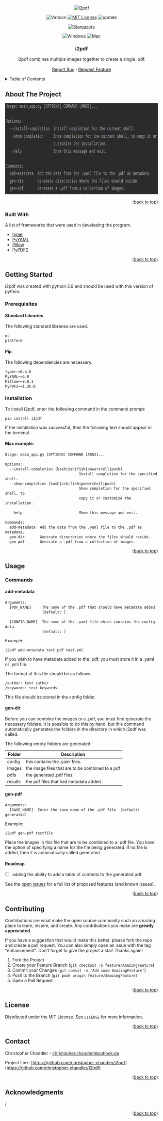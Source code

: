  <div id="top"></div>

<!-- PROJECT SHIELDS -->

<!-- PROJECT LOGO -->
<br />
<div align="center">
  <a href="https://github.com/christopher-chandler/i2pdf">
    <img src="images/logo.png" alt="i2pdf" width="80" height="80">
  </a>

![Version][Version-shield]  [![MIT License][license-shield]][license-url] ![update][update-shield]

[![Stargazers][stars-shield]][stars-url]

![Windows][windows-shield] ![Mac][Mac-shield]


<h3 align="center">i2pdf</h3>

  <p align="center">
    i2pdf combines multiple images together to create a single .pdf.
    <br />
    <br />
    <a href="https://github.com/christopher-chandler/i2pdf/issues">Report Bug</a>
    ·
    <a href="https://github.com/christopher-chandler/i2pdf/issues">Request Feature</a>
  </p>
</div>


<!-- TABLE OF CONTENTS -->
<details>
  <summary>Table of Contents</summary>
  <ol>
    <li>
      <a href="#about-the-project">About The Project</a>
      <ul>
        <li><a href="#built-with">Built With</a></li>
      </ul>
    </li>
    <li>
      <a href="#getting-started">Getting Started</a>
      <ul>
        <li><a href="#prerequisites">Prerequisites</a></li>
        <li><a href="#installation">Installation</a></li>
      </ul>
    </li>
    <li><a href="#usage">Usage</a></li>
    <li><a href="#roadmap">Roadmap</a></li>
    <li><a href="#contributing">Contributing</a></li>
    <li><a href="#license">License</a></li>
    <li><a href="#contact">Contact</a></li>
    <li><a href="#acknowledgments">Acknowledgments</a></li>
  </ol>
</details>

<!-- ABOUT THE PROJECT -->
## About The Project

<div align="center">
  <a href="https://github.com/christopher-chandler/i2pdf">
    <img src="img/screen.png" alt="Logo" width="600" height="300">
  </a>
</div>
<p align="right">(<a href="#top">back to top</a>)</p>



### Built With

A list of frameworks that were used in developing the program. 
* [typer](https://typer.tiangolo.com/)
* [PyYAML](https://pypi.org/project/PyYAML/)
* [Pillow](https://pillow.readthedocs.io/en/stable/)
* [PyPDF2](https://pythonhosted.org/PyPDF2/)

<p align="right">(<a href="#top">back to top</a>)</p>


<!-- GETTING STARTED -->
## Getting Started

i2pdf was created with python 3.9 and should be used with this version of python.


### Prerequisites


#### Standard Libraries
The following standard libraries are used. 
```
os
platform
```

#### Pip

The following dependencies are necessary.
```
typer~=0.4.0
PyYAML~=6.0
Pillow~=9.0.1
PyPDF2~=1.26.0
```

### Installation

To install i2pdf, enter the following command in the command prompt:

```
pip install i2pdf
```


If the installation was successful, then the following text 
should appear in the terminal 

#### Mac example:
```
Usage: main_app.py [OPTIONS] COMMAND [ARGS]...

Options:
  --install-completion [bash|zsh|fish|powershell|pwsh]
                                  Install completion for the specified shell.
  --show-completion [bash|zsh|fish|powershell|pwsh]
                                  Show completion for the specified shell, to
                                  copy it or customize the installation.

  --help                          Show this message and exit.

Commands:
  add-metadata  Add the data from the .yaml file to the .pdf as metadata.
  gen-dir       Generate directories where the files should reside.
  gen-pdf       Generate a .pdf from a collection of images.

```
 

<p align="right">(<a href="#top">back to top</a>)</p>



<!-- USAGE EXAMPLES -->
## Usage

### Commands

#### add-metadata

```
Arguments:
  [PDF_NAME]     The name of the .pdf that should have metadata added.
                 [default: ]

  [CONFIG_NAME]  The name of the .yaml file which contains the config data.
                 [default: ]
```

Example:
```
i2pdf add-metadata test.pdf test.yml
```

If you wish to have metadata added to the .pdf,
you must store it in a .yaml or .yml file. 

The format of this file should be as follows:
```
/author: test author
/keywords: test keywords
```

This file should be stored in the config folder. 

#### gen-dir 
Before you can combine the images to a .pdf,
you must first generate the necessary folders. 
It is possible to do this by hand, 
but this command automatically generates the folders 
in the directory in which i2pdf was called. 

The following empty folders are generated:

| Folder      | Description |
| ----------- | ----------- |
| config      | this contains the .yaml files.       |
| images   | the image files that are to be combined to a pdf        |
| pdfs      | the generated .pdf files.       |
| results | the pdf files that had metadata added .       |

#### gen-pdf 
```
Arguments:
  [SAVE_NAME]  Enter the save name of the .pdf file  [default: generated]
```

Example:
```
i2pdf gen-pdf testfile
```
Place the images in this file that are to be combined to a .pdf file.
You have the option of specifying a name for the file being generated.
if no file is added, then it is automatically called generated 




<!-- ROADMAP -->
#### Roadmap

- [ ] adding the ability to add a table of contents to the generated pdf.
 

See the [open issues](https://github.com/christopher-chandler/i2pdf/issues) for a full list of proposed features (and known issues).

<p align="right">(<a href="#top">back to top</a>)</p>



<!-- CONTRIBUTING -->
## Contributing

Contributions are what make the open source community such an amazing place to learn, inspire, and create. Any contributions you make are **greatly appreciated**.

If you have a suggestion that would make this better, please fork the repo and create a pull request. You can also simply open an issue with the tag "enhancement".
Don't forget to give the project a star! Thanks again!

1. Fork the Project
2. Create your Feature Branch (`git checkout -b feature/AmazingFeature`)
3. Commit your Changes (`git commit -m 'Add some AmazingFeature'`)
4. Push to the Branch (`git push origin feature/AmazingFeature`)
5. Open a Pull Request

<p align="right">(<a href="#top">back to top</a>)</p>



<!-- LICENSE -->
## License

Distributed under the MIT License. See `LICENSE` for more information.

<p align="right">(<a href="#top">back to top</a>)</p>



<!-- CONTACT -->
## Contact

Christopher Chandler - christopher.chandler@outlook.de

Project Link: [https://github.com/christopher-chandler/i2pdf](https://github.com/christopher-chandler/i2pdf)

<p align="right">(<a href="#top">back to top</a>)</p>



<!-- ACKNOWLEDGMENTS -->
## Acknowledgments

/


<p align="right">(<a href="#top">back to top</a>)</p>


<!-- MARKDOWN LINKS & IMAGES -->
<!-- https://www.markdownguide.org/basic-syntax/#reference-style-links -->

[contributors-shield]: https://img.shields.io/github/contributors/christopher-chandler/i2pdf?color=green&logoColor=%20
[contributors-url]: https://github.com/christopher-chandler/i2pdf/graphs/contributors

[stars-shield]: https://img.shields.io/github/stars/christopher-chandler/i2pdf?logoColor=yellow&style=social
[stars-url]: https://github.com/christopher-chandler/i2pdf/stargazers

[license-shield]: https://img.shields.io/github/license/christopher-chandler/i2pdf?color=yellow
[license-url]: https://github.com/christopher-chandler/i2pdf/blob/master/LICENSE

[download-shield]: https://img.shields.io/github/downloads/christopher-chandler/i2pdf/total

[windows-shield]:  https://img.shields.io/badge/Windows-Tested-purple 
[mac-shield]: https://img.shields.io/badge/Mac-Tested-purple
[version-shield]: https://img.shields.io/badge/Version-1.0.9-brightgreen
[update-shield]: https://img.shields.io/badge/Last_Updated-March_2022-blue